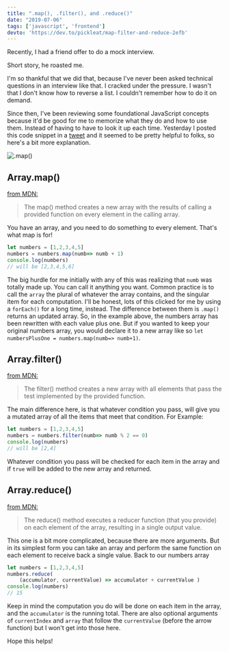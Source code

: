 ```yaml
---
title: ".map(), .filter(), and .reduce()"
date: "2019-07-06"
tags: ['javascript', 'frontend']
devto: 'https://dev.to/pickleat/map-filter-and-reduce-2efb'
---
```


Recently, I had a friend offer to do a mock interview.

Short story, he roasted me.

I'm so thankful that we did that, because I've never been asked technical questions in an interview like that. I cracked under the pressure. I wasn't that I don't know how to reverse a list. I couldn't remember how to do it on demand.

Since then, I've been reviewing some foundational JavaScript concepts because it'd be good for me to memorize what they do and how to use them. Instead of having to have to look it up each time. Yesterday I posted this code snippet in a [tweet](https://twitter.com/pickleat/status/1147156504233033729?s=20) and it seemed to be pretty helpful to folks, so here's a bit more explanation.

![.map()](https://pbs.twimg.com/media/D-uEwR8X4AEN9n5?format=jpg&name=large)

## Array.map()

[from MDN:](https://developer.mozilla.org/en-US/docs/Web/JavaScript/Reference/Global_Objects/Array/map)
> The map() method creates a new array with the results of calling a provided function on every element in the calling array.

You have an array, and you need to do something to every element. That's what map is for!

```js
let numbers = [1,2,3,4,5]
numbers = numbers.map(numb=> numb + 1)
console.log(numbers)
// will be [2,3,4,5,6]
```

The big hurdle for me initially with any of this was realizing that `numb` was totally made up. You can call it anything you want. Common practice is to call the `array` the plural of whatever the array contains, and the singular item for each computation. I'll be honest, lots of this clicked for me by using a `forEach()` for a long time, instead. The difference between them is `.map()` returns an updated array. So, in the example above, the numbers array has been rewritten with each value plus one. But if you wanted to keep your original numbers array, you would declare it to a new array like so `let numbersPlusOne = numbers.map(numb=> numb+1)`.

## Array.filter()

[from MDN:](https://developer.mozilla.org/en-US/docs/Web/JavaScript/Reference/Global_Objects/Array/filter)
> The filter() method creates a new array with all elements that pass the test implemented by the provided function.

The main difference here, is that whatever condition you pass, will give you a mutated array of all the items that meet that condition.
For Example:

```js
let numbers = [1,2,3,4,5]
numbers = numbers.filter(numb=> numb % 2 == 0)
console.log(numbers)
// will be [2,4]
```

Whatever condition you pass will be checked for each item in the array and if `true` will be added to the new array and returned.

## Array.reduce()

[from MDN:](https://developer.mozilla.org/en-US/docs/Web/JavaScript/Reference/Global_Objects/Array/Reduce)
> The reduce() method executes a reducer function (that you provide) on each element of the array, resulting in a single output value.

This one is a bit more complicated, because there are more arguments. But in its simplest form you can take an array and perform the same function on each element to receive back a single value. Back to our numbers array

```js
let numbers = [1,2,3,4,5]
numbers.reduce(
    (accumulator, currentValue) => accumulator + currentValue )
console.log(numbers)
// 15
```

Keep in mind the computation you do will be done on each item in the array, and the `accumulator` is the running total. There are also optional arguments of `currentIndex` and `array` that follow the `currentValue` (before the arrow function) but I won't get into those here.

Hope this helps!
